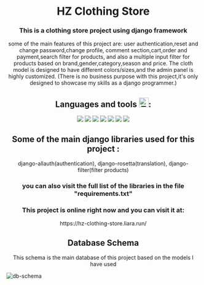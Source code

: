 <h1 align="center">
HZ Clothing Store
</h1>

<space>
	
<h3 align="center">
This is a clothing store project using django framework
</h3>

<space>

<p align="center">
some of the main features of this project are: user authentication,reset and change password,change profile,
comment section,cart,order and payment,search filter for products,
and also a multiple input filter for products based on brand,gender,category,season and price.
The cloth model is designed to have different colors/sizes,and the admin panel is highly customized.
(There is no business purpose with this project,it's only designed to showcase my skills as a django programmer.)
</p>

<space>
<h2 align="center">
Languages and tools <img src="https://raw.githubusercontent.com/Tarikul-Islam-Anik/Animated-Fluent-Emojis/master/Emojis/Objects/Toolbox.png" alt="Toolbox" width="25" height="25" />:
</h2>
<space>
<div align="center">
	<img src="https://skillicons.dev/icons?i=python"/>
	<img src="https://skillicons.dev/icons?i=django"/>
	<img src="https://skillicons.dev/icons?i=docker"/>
	<img src="https://skillicons.dev/icons?i=postgresql"/>
 <img src="https://skillicons.dev/icons?i=html"/>
  <img src="https://skillicons.dev/icons?i=css"/>
 <img src="https://skillicons.dev/icons?i=javascript"/>
</div>

<space>

<space>
<h2 align="center">
Some of the main django libraries used for this project :
</h2>

<space>
	
<p align="center">
django-allauth(authentication), django-rosetta(translation), django-filter(filter products)
</p>


<space>

<h3 align="center">
you can also visit the full list of the libraries in the file "requirements.txt"
</h3>


<space>
	
<h3 align="center">
This project is online right now and you can visit it at: 
</h3>

<space>

<p align="center">
	https://hz-clothing-store.liara.run/
</p>

<space>

<space>
<h2 align="center">
 Database Schema
</h2>
<space>
<p align="center">
This schema is the main database of this project based on the models I have used 
</p>

![db-schema](https://github.com/user-attachments/assets/be28d63c-f099-4609-bd3a-bc13a6d5c27e)
